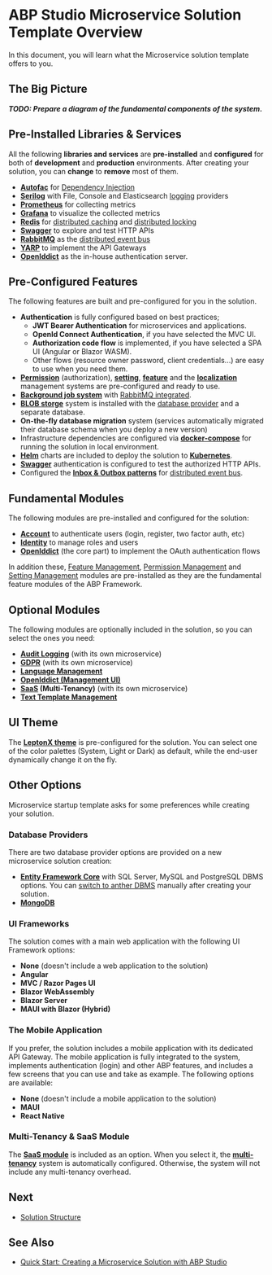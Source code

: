 # ABP Studio Microservice Solution Template Overview

In this document, you will learn what the Microservice solution template offers to you.

## The Big Picture

***TODO: Prepare a diagram of the fundamental components of the system.***

## Pre-Installed Libraries & Services

All the following **libraries and services** are **pre-installed** and **configured** for both of **development** and **production** environments. After creating your solution, you can **change** to **remove** most of them.

* **[Autofac](https://autofac.org/)** for [Dependency Injection](https://docs.abp.io/en/abp/latest/Dependency-Injection)
* **[Serilog](https://serilog.net/)** with File, Console and Elasticsearch [logging](https://docs.abp.io/en/abp/latest/Logging) providers
* **[Prometheus](https://prometheus.io/)** for collecting metrics
* **[Grafana](https://grafana.com/)** to visualize the collected metrics
* **[Redis](https://redis.io/)** for [distributed caching](https://docs.abp.io/en/abp/latest/Caching) and [distributed locking](https://docs.abp.io/en/abp/latest/Distributed-Locking)
* **[Swagger](https://swagger.io/)** to explore and test HTTP APIs
* **[RabbitMQ](https://www.rabbitmq.com/)** as the [distributed event bus](https://docs.abp.io/en/abp/latest/Distributed-Event-Bus)
* **[YARP](https://microsoft.github.io/reverse-proxy/)** to implement the API Gateways
* **[OpenIddict](https://github.com/openiddict/openiddict-core)** as the in-house authentication server.

## Pre-Configured Features

The following features are built and pre-configured for you in the solution.

* **Authentication** is fully configured based on best practices;
  * **JWT Bearer Authentication** for microservices and applications.
  * **OpenId Connect Authentication**, if you have selected the MVC UI.
  * **Authorization code flow** is implemented, if you have selected a SPA UI (Angular or Blazor WASM).
  * Other flows (resource owner password, client credentials...) are easy to use when you need them.
* **[Permission](https://docs.abp.io/en/abp/latest/Authorization)** (authorization), **[setting](https://docs.abp.io/en/abp/latest/Settings)**, **[feature](https://docs.abp.io/en/abp/latest/Features)** and the **[localization](https://docs.abp.io/en/abp/latest/Localization)** management systems are pre-configured and ready to use.
* **[Background job system](https://docs.abp.io/en/abp/latest/Background-Jobs)** with [RabbitMQ integrated](https://docs.abp.io/en/abp/latest/Background-Jobs-RabbitMq).
* **[BLOB storge](https://docs.abp.io/en/abp/latest/Blob-Storing)** system is installed with the [database provider](https://docs.abp.io/en/abp/latest/Blob-Storing-Database) and a separate database.
* **On-the-fly database migration** system (services automatically migrated their database schema when you deploy a new version)
* Infrastructure dependencies are configured via **[docker-compose](https://docs.docker.com/compose/)** for running the solution in local environment.
* **[Helm](https://helm.sh/)** charts are included to deploy the solution to **[Kubernetes](https://kubernetes.io/)**.
* **[Swagger](https://swagger.io/)** authentication is configured to test the authorized HTTP APIs.
* Configured the **[Inbox & Outbox patterns](https://docs.abp.io/en/abp/latest/Distributed-Event-Bus#outbox-inbox-for-transactional-events)** for [distributed event bus](https://docs.abp.io/en/abp/latest/Distributed-Event-Bus).

## Fundamental Modules

The following modules are pre-installed and configured for the solution:

* **[Account](../../modules/account.md)** to authenticate users (login, register, two factor auth, etc)
* **[Identity](../../modules/identity.md)** to manage roles and users
* **[OpenIddict](https://docs.abp.io/en/abp/latest/Modules/OpenIddict)** (the core part) to implement the OAuth authentication flows

In addition these, [Feature Management](https://docs.abp.io/en/abp/latest/Modules/Feature-Management), [Permission Management](https://docs.abp.io/en/abp/latest/Modules/Permission-Management) and [Setting Management](https://docs.abp.io/en/abp/latest/Modules/Setting-Management) modules are pre-installed as they are the fundamental feature modules of the ABP Framework.

## Optional Modules

The following modules are optionally included in the solution, so you can select the ones you need:

* **[Audit Logging](../../modules/audit-logging.md)** (with its own microservice)
* **[GDPR](../../modules/gdpr.md)** (with its own microservice)
* **[Language Management](../../modules/language-management.md)**
* **[OpenIddict (Management UI)](../../modules/openiddict.md)**
* **[SaaS](../../modules/saas.md) (Multi-Tenancy)** (with its own microservice)
* **[Text Template Management](../../modules/text-template-management.md)**

## UI Theme

The **[LeptonX theme](https://leptontheme.com/)** is pre-configured for the solution. You can select one of the color palettes (System, Light or Dark) as default, while the end-user dynamically change it on the fly.

## Other Options

Microservice startup template asks for some preferences while creating your solution.

### Database Providers

There are two database provider options are provided on a new microservice solution creation:

* **[Entity Framework Core](https://docs.abp.io/en/abp/latest/Entity-Framework-Core)** with SQL Server, MySQL and PostgreSQL DBMS options. You can [switch to anther DBMS](https://docs.abp.io/en/abp/latest/Entity-Framework-Core-Other-DBMS) manually after creating your solution.
* **[MongoDB](https://docs.abp.io/en/abp/latest/MongoDB)**

### UI Frameworks

The solution comes with a main web application with the following UI Framework options:

* **None** (doesn't include a web application to the solution)
* **Angular**
* **MVC / Razor Pages UI**
* **Blazor WebAssembly**
* **Blazor Server**
* **MAUI with Blazor (Hybrid)**

### The Mobile Application

If you prefer, the solution includes a mobile application with its dedicated API Gateway. The mobile application is fully integrated to the system, implements authentication (login) and other ABP features, and includes a few screens that you can use and take as example. The following options are available:

* **None** (doesn't include a mobile application to the solution)
* **MAUI**
* **React Native**

### Multi-Tenancy & SaaS Module

The **[SaaS module](../../modules/saas.md)** is included as an option. When you select it, the **[multi-tenancy](https://docs.abp.io/en/abp/latest/Multi-Tenancy)** system is automatically configured. Otherwise, the system will not include any multi-tenancy overhead.

## Next

* [Solution Structure](solution-structure.md)

## See Also

* [Quick Start: Creating a Microservice Solution with ABP Studio](../../quick-starts/microservice.md)
